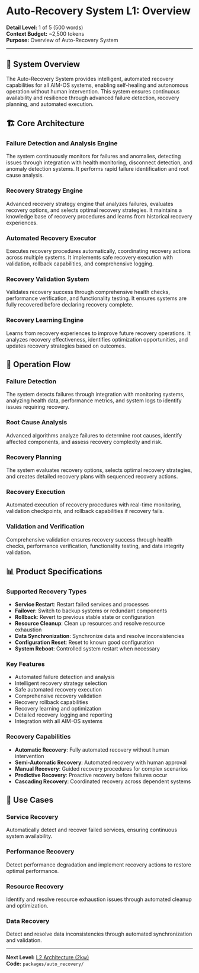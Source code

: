 # Auto-Recovery System L1: Overview

**Detail Level:** 1 of 5 (500 words)  
**Context Budget:** ~2,500 tokens  
**Purpose:** Overview of Auto-Recovery System  

---

## 🎯 **System Overview**

The Auto-Recovery System provides intelligent, automated recovery capabilities for all AIM-OS systems, enabling self-healing and autonomous operation without human intervention. This system ensures continuous availability and resilience through advanced failure detection, recovery planning, and automated execution.

## 🏗️ **Core Architecture**

### **Failure Detection and Analysis Engine**
The system continuously monitors for failures and anomalies, detecting issues through integration with health monitoring, disconnect detection, and anomaly detection systems. It performs rapid failure identification and root cause analysis.

### **Recovery Strategy Engine**
Advanced recovery strategy engine that analyzes failures, evaluates recovery options, and selects optimal recovery strategies. It maintains a knowledge base of recovery procedures and learns from historical recovery experiences.

### **Automated Recovery Executor**
Executes recovery procedures automatically, coordinating recovery actions across multiple systems. It implements safe recovery execution with validation, rollback capabilities, and comprehensive logging.

### **Recovery Validation System**
Validates recovery success through comprehensive health checks, performance verification, and functionality testing. It ensures systems are fully recovered before declaring recovery complete.

### **Recovery Learning Engine**
Learns from recovery experiences to improve future recovery operations. It analyzes recovery effectiveness, identifies optimization opportunities, and updates recovery strategies based on outcomes.

## 🔄 **Operation Flow**

### **Failure Detection**
The system detects failures through integration with monitoring systems, analyzing health data, performance metrics, and system logs to identify issues requiring recovery.

### **Root Cause Analysis**
Advanced algorithms analyze failures to determine root causes, identify affected components, and assess recovery complexity and risk.

### **Recovery Planning**
The system evaluates recovery options, selects optimal recovery strategies, and creates detailed recovery plans with sequenced recovery actions.

### **Recovery Execution**
Automated execution of recovery procedures with real-time monitoring, validation checkpoints, and rollback capabilities if recovery fails.

### **Validation and Verification**
Comprehensive validation ensures recovery success through health checks, performance verification, functionality testing, and data integrity validation.

## 📊 **Product Specifications**

### **Supported Recovery Types**
- **Service Restart**: Restart failed services and processes
- **Failover**: Switch to backup systems or redundant components
- **Rollback**: Revert to previous stable state or configuration
- **Resource Cleanup**: Clean up resources and resolve resource exhaustion
- **Data Synchronization**: Synchronize data and resolve inconsistencies
- **Configuration Reset**: Reset to known good configuration
- **System Reboot**: Controlled system restart when necessary

### **Key Features**
- Automated failure detection and analysis
- Intelligent recovery strategy selection
- Safe automated recovery execution
- Comprehensive recovery validation
- Recovery rollback capabilities
- Recovery learning and optimization
- Detailed recovery logging and reporting
- Integration with all AIM-OS systems

### **Recovery Capabilities**
- **Automatic Recovery**: Fully automated recovery without human intervention
- **Semi-Automatic Recovery**: Automated recovery with human approval
- **Manual Recovery**: Guided recovery procedures for complex scenarios
- **Predictive Recovery**: Proactive recovery before failures occur
- **Cascading Recovery**: Coordinated recovery across dependent systems

## 🎯 **Use Cases**

### **Service Recovery**
Automatically detect and recover failed services, ensuring continuous system availability.

### **Performance Recovery**
Detect performance degradation and implement recovery actions to restore optimal performance.

### **Resource Recovery**
Identify and resolve resource exhaustion issues through automated cleanup and optimization.

### **Data Recovery**
Detect and resolve data inconsistencies through automated synchronization and validation.

---

**Next Level:** [L2 Architecture (2kw)](L2_architecture.md)  
**Code:** `packages/auto_recovery/`
